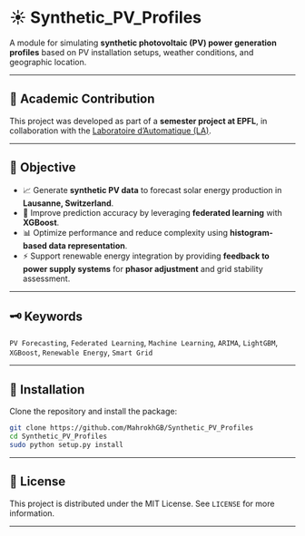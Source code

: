# ☀️ Synthetic\_PV\_Profiles

A module for simulating **synthetic photovoltaic (PV) power generation profiles** based on PV installation setups, weather conditions, and geographic location.

---

## 📕 Academic Contribution

This project was developed as part of a **semester project at EPFL**, in collaboration with the [Laboratoire d’Automatique (LA)](https://www.epfl.ch/labs/la/).

---

## 🎯 Objective

* 📈 Generate **synthetic PV data** to forecast solar energy production in **Lausanne, Switzerland**.
* 🧠 Improve prediction accuracy by leveraging **federated learning** with **XGBoost**.
* 📊 Optimize performance and reduce complexity using **histogram-based data representation**.
* ⚡ Support renewable energy integration by providing **feedback to power supply systems** for **phasor adjustment** and grid stability assessment.

---

## 🗝️ Keywords

`PV Forecasting`, `Federated Learning`, `Machine Learning`, `ARIMA`, `LightGBM`, `XGBoost`, `Renewable Energy`, `Smart Grid`

---

## 🔧 Installation

Clone the repository and install the package:

```bash
git clone https://github.com/MahrokhGB/Synthetic_PV_Profiles
cd Synthetic_PV_Profiles
sudo python setup.py install
```

---

## 📄 License

This project is distributed under the MIT License. See `LICENSE` for more information.

---

